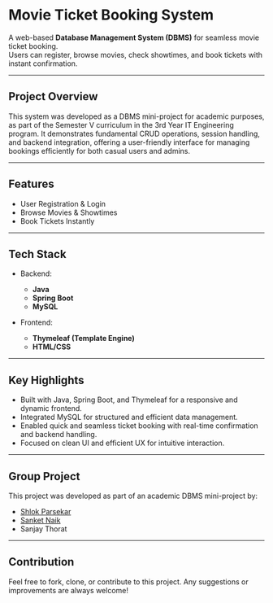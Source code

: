 # Movie Ticket Booking System

A web-based **Database Management System (DBMS)** for seamless movie ticket booking.  
Users can register, browse movies, check showtimes, and book tickets with instant confirmation.

---

## Project Overview

This system was developed as a DBMS mini-project for academic purposes, as part of the Semester V curriculum in the 3rd Year IT Engineering program. It demonstrates fundamental CRUD operations, session handling, and backend integration, offering a user-friendly interface for managing bookings efficiently for both casual users and admins.

---

## Features

- User Registration & Login  
- Browse Movies & Showtimes  
- Book Tickets Instantly

---

## Tech Stack

- Backend:
  - **Java**
  - **Spring Boot**
  - **MySQL**

- Frontend:
  - **Thymeleaf (Template Engine)**
  - **HTML/CSS**

---

## Key Highlights

- Built with Java, Spring Boot, and Thymeleaf for a responsive and dynamic frontend.
- Integrated MySQL for structured and efficient data management.
- Enabled quick and seamless ticket booking with real-time confirmation and backend handling.
- Focused on clean UI and efficient UX for intuitive interaction.

---

## Group Project

This project was developed as part of an academic DBMS mini-project by:

- [Shlok Parsekar](https://github.com/shlokparsekar27)  
- [Sanket Naik](https://github.com/sanketnaik20)  
- Sanjay Thorat

---

## Contribution
Feel free to fork, clone, or contribute to this project. Any suggestions or improvements are always welcome!
